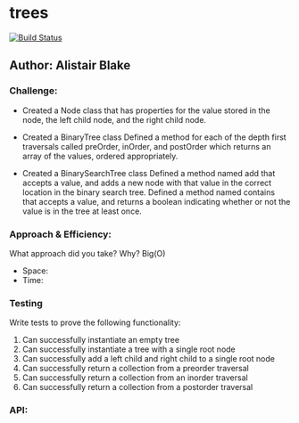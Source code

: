 # trees
[![Build Status](https://travis-ci.com/Alwynblake/trees.svg?branch=master)](https://travis-ci.com/Alwynblake/trees)
## Author: Alistair Blake

### Challenge:

* Created a Node class that has properties for the value stored in the node, the left child node, and the right child node.
* Created a BinaryTree class
Defined a method for each of the depth first traversals called preOrder, inOrder, and postOrder which returns an array of the values, ordered appropriately.

* Created a BinarySearchTree class
Defined a method named add that accepts a value, and adds a new node with that value in the correct location in the binary search tree.
Defined a method named contains that accepts a value, and returns a boolean indicating whether or not the value is in the tree at least once.

### Approach & Efficiency:
What approach did you take? Why? 
Big(O)
* Space:
* Time:

### Testing
Write tests to prove the following functionality:

1. Can successfully instantiate an empty tree
2. Can successfully instantiate a tree with a single root node
3. Can successfully add a left child and right child to a single root node
4. Can successfully return a collection from a preorder traversal
5. Can successfully return a collection from an inorder traversal
6. Can successfully return a collection from a postorder traversal

### API:

<!-- Description of each method publicly available in each of your trees

